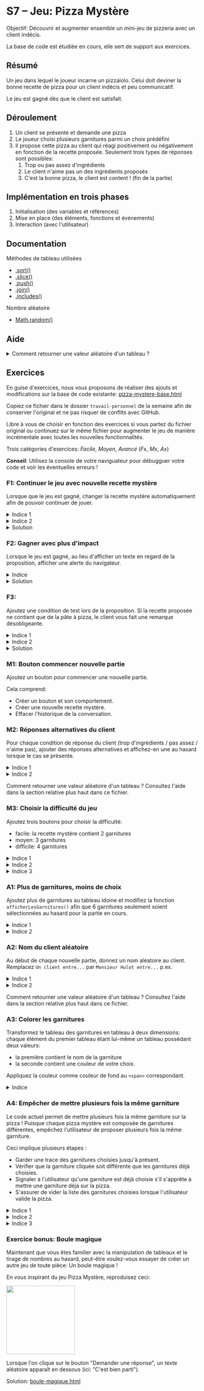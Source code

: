 # S7 – Jeu: Pizza Mystère

Objectif: Découvrir et augmenter ensemble un mini-jeu de pizzeria avec un client indécis.

La base de code est étudiée en cours, elle sert de support aux exercices.

## Résumé

Un jeu dans lequel le joueur incarne un pizzaïolo.
Celui doit deviner la bonne recette de pizza pour un client indécis et peu communicatif.

Le jeu est gagné dès que le client est satisfait.

## Déroulement

1. Un client se présente et demande une pizza
2. Le joueur choisi plusieurs garnitures parmi un choix prédéfini
3. Il propose cette pizza au client qui réagi positivement ou négativement en fonction de la recette proposée.
Seulement trois types de réponses sont possibles:
    1. Trop ou pas assez d'ingrédients
    2. Le client n'aime pas un des ingrédients proposés
    3. C'est la bonne pizza, le client est content ! (fin de la partie)

## Implémentation en trois phases

1. Initialisation (des variables et références)
2. Mise en place (des éléments, fonctions et événements)
3. Interaction (avec l'utilisateur)

## Documentation

Méthodes de tableau utilisées
- [.sort()](https://developer.mozilla.org/fr/docs/Web/JavaScript/Reference/Objets_globaux/Array/sort)
- [.slice()](https://developer.mozilla.org/fr/docs/Web/JavaScript/Reference/Objets_globaux/Array/slice)
- [.push()](https://developer.mozilla.org/fr/docs/Web/JavaScript/Reference/Objets_globaux/Array/push)
- [.join()](https://developer.mozilla.org/fr/docs/Web/JavaScript/Reference/Objets_globaux/Array/join)
- [.includes()](https://developer.mozilla.org/fr/docs/Web/JavaScript/Reference/Objets_globaux/Array/includes)

Nombre aléatoire
- [Math.random()](https://developer.mozilla.org/fr/docs/Web/JavaScript/Reference/Objets_globaux/Math/random)


## Aide

<details>
    <summary>Comment retourner une valeur aléatoire d'un tableau ?</summary>

Utilisez `Math.random()` :

```javascript
let valeurAuHasard = monTableau[Math.floor(Math.random() * monTableau.length)];
```

Math.random() retourne une valeur à virgule flottante entre 0 et 1 (sans jamais retourner exactement 1). 
Il suffit de multiplier cette valeur par la longueur du tableau et d'arrondir le tout à la valeur inférieure.

Conseil: expérimentez dans la console de votre navigateur.
</details>


## Exercices

En guise d'exercices, nous vous proposons de réaliser des ajouts et modifications sur la base de code existante: [pizza-mystere-base.html](données/pizza-mystere-base.html)

Copiez ce fichier dans le dossier `travail-personnel` de la semaine afin de conserver l'original et ne pas risquer de conflits avec GitHub.

Libre à vous de choisir en fonction des exercices si vous partez du fichier original ou continuez sur le même fichier pour augmenter le jeu de manière incrémentale avec toutes les nouvelles fonctionnalités.

Trois catégories d'exercices: *Facile*, *Moyen*, *Avancé* (*F*x, *M*x, *A*x)

**Conseil**: Utilisez la console de votre naviguateur pour débugguer votre code et voir les éventuelles erreurs !


### F1: Continuer le jeu avec nouvelle recette mystère

Lorsque que le jeu est gagné, changer la recette mystère automatiquement afin de pouvoir continuer de jouer.

<details>
    <summary>Indice 1</summary>

Le test de condition "jeu gagné" existe déjà aux la ligne 168-170.

Que pouvez-vous faire ici pour renouveller la recette mystère ?
</details>

<details>
    <summary>Indice 2</summary>

La fonction `créerPizzaMystère` peut être appelée plus d'une fois...
</details>

<details>
    <summary>Solution</summary>

Ajouter un simple appel à la fonction existante `créerPizzaMystère` dans la condition aux lignes 168-170.

```javascript
// Si pas de réponse jusqu'ici, c'est gagné !
if (réponse == undefined) {
    réponse = '😋 Oui, merci !';
    créerPizzaMystère();
}
```
</details>

### F2: Gagner avec plus d'impact

Lorsque le jeu est gagné, au lieu d'afficher un texte en regard de la proposition, afficher une alerte du navigateur.

<details>
    <summary>Indice</summary>

Consultez la documentation de [window.alert()](https://developer.mozilla.org/fr/docs/Web/API/Window/alert)
</details>

<details>
    <summary>Solution</summary>

Remplacez la ligne 169 avec un appel à `alert()`

```javascript
// Si pas de réponse jusqu'ici, c'est gagné !
if (réponse == undefined) {
    alert('😋 Oui, merci !');
}
```
</details>

### F3:

Ajoutez une condition de test lors de la proposition. Si la recette proposée ne contient que de la pâte à pizza, le client vous fait une remarque désobligeante.

<details>
    <summary>Indice 1</summary>

Dans la fonction `proposerPizza`, inspirez-vous des conditions existantes et ajoutez-en une nouvelle.
</details>

<details>
    <summary>Indice 2</summary>

Pour cette condition, l'ordre dans lequel les conditions sont testées peut avoir son importance !
</details>

<details>
    <summary>Solution</summary>

Ajoutez, au moins après le premier test de condition (pas assez), une nouvelle condition qui teste si la longueur de la recette proposée est égale à zéro :

```javascript
if (recette.length == 0) {
    réponse = '😕 Je ne vous ai pas demandé un apéritif !';
}
```
</details>


### M1: Bouton commencer nouvelle partie

Ajoutez un bouton pour commencer une nouvelle partie.

Cela comprend:
- Créer un bouton et son comportement.
- Créer une nouvelle recette mystère.
- Effacer l'historique de la conversation.


### M2: Réponses alternatives du client

Pour chaque condition de réponse du client (trop d'ingrédients / pas assez / n'aime pas), ajouter des réponses alternatives et affichez-en une au hasard lorsque le cas se présente.

<details>
    <summary>Indice 1</summary>

Utilisez un tableau pour lister les réponses alternative à chaque cas.
</details>

<details>
    <summary>Indice 2</summary>

Trois cas, trois tableaux
</details>

Comment retourner une valeur aléatoire d'un tableau ?
Consultez l'aide dans la section relative plus haut dans ce fichier.


### M3: Choisir la difficulté du jeu

Ajoutez trois boutons pour choisir la difficulté:
- facile: la recette mystère contient 2 garnitures
- moyen: 3 garnitures
- difficile: 4 garnitures

<details>
    <summary>Indice 1</summary>

Utilisez une variable pour stocker le niveau de difficulté (le nombre d'ingrédient).
</details>

<details>
    <summary>Indice 2</summary>

Lorsque la difficulté est définie, la recette mystère doit être générée à nouveau.
</details>

<details>
    <summary>Indice 3</summary>

Dans la fonction `créerPizzaMystère` la difficulté actuelle est écrite en dur.
Faut-il la remplacer par une variable ?
</details>


### A1: Plus de garnitures, moins de choix

Ajoutez plus de garnitures au tableau idoine et modifiez la fonction `afficherLesGarnitures()` afin que 6 garnitures seulement soient sélectionnées au hasard pour la partie en cours.

<details>
    <summary>Indice 1</summary>

Inspirez-vous de la fonction `créerPizzaMystère()`.
</details>

<details>
    <summary>Indice 2</summary>

Renommer le tableau original `garnitures` afin de pouvoir réutiliser cet identifiant pour stocker les 6 garnitures au hasard dans `afficherLesGarnitures`.
</details>


### A2: Nom du client aléatoire

Au début de chaque nouvelle partie, donnez un nom aléatoire au client. Remplacez `Un client entre...` par `Monsieur Hulot entre...` p.ex.

<details>
    <summary>Indice 1</summary>

Utilisez un tableau pour lister les noms que vous créez comme nous l'avons fait avec les garnitures.
</details>

<details>
    <summary>Indice 2</summary>

Peut-être devriez-vous ajouter un `<span>` avec `id` en début de phrase pour faciliter l'injection du nom du client ?
</details>

Comment retourner une valeur aléatoire d'un tableau ?
Consultez l'aide dans la section relative plus haut dans ce fichier.


### A3: Colorer les garnitures

Transformez le tableau des garnitures en tableau à deux dimensions: chaque élément du premier tableau étant lui-même un tableau possédant deux valeurs:
- la première contient le nom de la garniture
- la seconde contient une couleur de votre choix.

Appliquez la couleur comme couleur de fond au `<span>` correspondant.

<details>
    <summary>Indice</summary>
Exemple de tableau à deux dimensions

```javascript
const garnitures = [
    ['Jambon', 'lightcoral'],
    ['Champignons', 'rosybrown'],
    // ...
];
```
</details>


### A4: Empêcher de mettre plusieurs fois la même garniture

Le code actuel permet de mettre plusieurs fois la même garniture sur la pizza ! Puisque chaque pizza mystère est composée de garnitures différentes, empêchez l'utilisateur de proposer plusieurs fois la même garniture.

Ceci implique plusieurs étapes :
* Garder une trace des garnitures choisies jusqu'à présent.
* Vérifier que la garniture cliquée soit différente que les garnitures déjà choisies.
* Signaler à l'utilisateur qu'une garniture est déjà choisie s'il s'apprête à mettre une garniture déjà sur la pizza.
* S'assurer de vider la liste des garnitures choisies lorsque l'utilisateur valide la pizza.

<details>
    <summary>Indice 1</summary>

Il va falloir trouver un moyen de garder une trace des garnitures cliquées par l'utilisateur. Avec un tableau par exemple ?

```javascript
// tableau contenant les garnitures que le pizzaiolo a mis sur la pizza.
const garnituresChoisies = [];
```
</details>

<details>
    <summary>Indice 2</summary>

Une fois que l'on garde une trace des garnitures cliquées par l'utilisateur, vérifier, lors d'un clic sur une garniture, que la garniture cliquée n'est pas dans la liste de celles déjà cliquées.

Modifiez la fonction `choisirGarniture()`.
</details>

<details>
    <summary>Indice 3</summary>

Attention ! Il faudra vider la liste des garnitures cliquées à chaque fois que l'utilisateur valide la pizza, **qu'elle soit correcte ou non**.
</details>


### Exercice bonus: Boule magique

Maintenant que vous êtes familier avec la manipulation de tableaux et le tirage de nombres au hasard, peut-être voulez-vous essayer de créer un autre jeu de toute pièce: Un boule magique !

En vous inspirant du jeu Pizza Mystère, reproduisez ceci:

<img src="données/boule-magique.png" width="180">

Lorsque l'on clique sur le bouton "Demander une réponse", un texte aléatoire apparaît en dessous (ici: "C'est bien parti").

Solution: [boule-magique.html](solutions/boule-magique.html)

